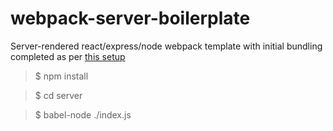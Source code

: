 # webpack-server-boilerplate
Server-rendered react/express/node webpack template with initial bundling completed as per [this setup](http://spraso.com/going-isomorphic-with-express-and-react-js/#comment-11)

> $ npm install

> $ cd server

> $ babel-node ./index.js


